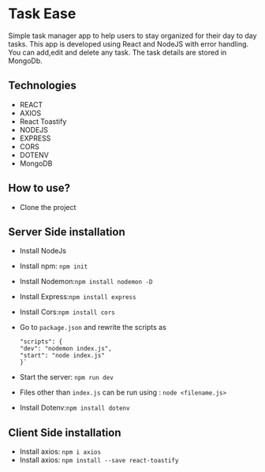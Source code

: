 # Task Ease

Simple task manager app to help users to stay organized for their day to day tasks. This app is developed using React and NodeJS with error handling. You can add,edit and delete any task. The task details are stored in MongoDb.


## Technologies

- REACT
- AXIOS
- React Toastify
- NODEJS
- EXPRESS
- CORS
- DOTENV
- MongoDB

## How to use?

- Clone the project

## Server Side installation

- Install NodeJs
- Install npm: `npm init`
- Install Nodemon:`npm install nodemon -D`
- Install Express:`npm install express`
- Install Cors:`npm install cors`
- Go to `package.json` and rewrite the scripts as

  ```
  "scripts": {
  "dev": "nodemon index.js",
  "start": "node index.js"
  }`

  ```

- Start the server: `npm run dev`
- Files other than `index.js` can be run using : `node <filename.js>`
- Install Dotenv:`npm install dotenv`

## Client Side installation

- Install axios: `npm i axios`
- Install axios: `npm install --save react-toastify` 